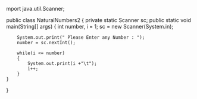 mport java.util.Scanner;

public class NaturalNumbers2 {
	private static Scanner sc;
	public static void main(String[] args) 
	{
		int number, i = 1;
		sc = new Scanner(System.in);
		
		System.out.print(" Please Enter any Number : ");
		number = sc.nextInt();	
		
		while(i <= number)
		{
			System.out.print(i +"\t"); 
			i++;
		}	
	}
}
